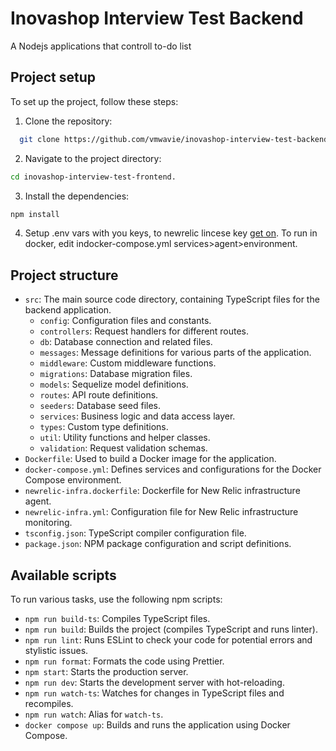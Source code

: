 # Inovashop Interview Test Backend

A Nodejs applications that controll to-do list

## Project setup

To set up the project, follow these steps:

1. Clone the repository:

```bash
  git clone https://github.com/vmwavie/inovashop-interview-test-backend.git
```

2. Navigate to the project directory:

```bash
cd inovashop-interview-test-frontend.
```

3. Install the dependencies:

```bash
npm install
```

4. Setup .env vars with you keys, to newrelic lincese key [get on](https://newrelic.com/). To run in docker, edit indocker-compose.yml services>agent>environment.

## Project structure

- `src`: The main source code directory, containing TypeScript files for the backend application.
  - `config`: Configuration files and constants.
  - `controllers`: Request handlers for different routes.
  - `db`: Database connection and related files.
  - `messages`: Message definitions for various parts of the application.
  - `middleware`: Custom middleware functions.
  - `migrations`: Database migration files.
  - `models`: Sequelize model definitions.
  - `routes`: API route definitions.
  - `seeders`: Database seed files.
  - `services`: Business logic and data access layer.
  - `types`: Custom type definitions.
  - `util`: Utility functions and helper classes.
  - `validation`: Request validation schemas.
- `Dockerfile`: Used to build a Docker image for the application.
- `docker-compose.yml`: Defines services and configurations for the Docker Compose environment.
- `newrelic-infra.dockerfile`: Dockerfile for New Relic infrastructure agent.
- `newrelic-infra.yml`: Configuration file for New Relic infrastructure monitoring.
- `tsconfig.json`: TypeScript compiler configuration file.
- `package.json`: NPM package configuration and script definitions.

## Available scripts

To run various tasks, use the following npm scripts:

- `npm run build-ts`: Compiles TypeScript files.
- `npm run build`: Builds the project (compiles TypeScript and runs linter).
- `npm run lint`: Runs ESLint to check your code for potential errors and stylistic issues.
- `npm run format`: Formats the code using Prettier.
- `npm start`: Starts the production server.
- `npm run dev`: Starts the development server with hot-reloading.
- `npm run watch-ts`: Watches for changes in TypeScript files and recompiles.
- `npm run watch`: Alias for `watch-ts`.
- `docker compose up`: Builds and runs the application using Docker Compose.
